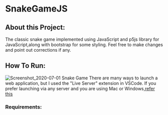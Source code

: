 # SnakeGameJS
## About this Project:
The classic snake game implemented using JavaScript and p5js library for JavaScript,along with bootstrap for some styling. Feel free to make changes and point out corrections if any.
## How To Run:
![Screenshot_2020-07-01 Snake Game](https://user-images.githubusercontent.com/62542574/86204013-13c55c80-bb84-11ea-8a86-92f14a710c53.png)
There are many ways to launch a web application, but I used the "Live Server" extension in VSCode.
If you prefer launching via any server and you are using Mac or Windows,[refer this](https://gist.github.com/jgravois/5e73b56fa7756fd00b89)
### Requirements:
